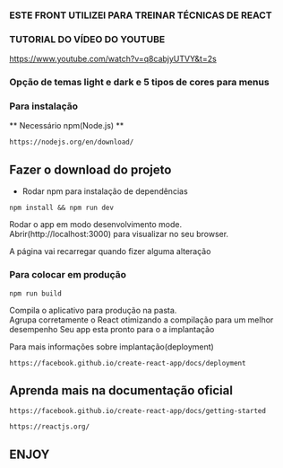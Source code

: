 ### ESTE FRONT UTILIZEI PARA TREINAR TÉCNICAS DE REACT

### TUTORIAL DO VÍDEO DO YOUTUBE
https://www.youtube.com/watch?v=q8cabjyUTVY&t=2s

### Opção de temas light e dark e 5 tipos de cores para menus

### Para instalação

** Necessário npm(Node.js) **
```
https://nodejs.org/en/download/
```
## Fazer o download do projeto

* Rodar npm para instalação de dependências
```
npm install && npm run dev
```

Rodar o app em modo desenvolvimento mode.\
Abrir(http://localhost:3000) para visualizar no seu browser.

A página vai recarregar quando fizer alguma alteração

### Para colocar em produção
```
npm run build
```
Compila o aplicativo para produção na pasta.\
Agrupa corretamente o React otimizando a compilação para um melhor desempenho
Seu app esta pronto para o a implantação

Para mais informações sobre implantação(deployment)
```
https://facebook.github.io/create-react-app/docs/deployment
```

## Aprenda mais na documentação oficial
```
https://facebook.github.io/create-react-app/docs/getting-started
```
```
https://reactjs.org/
```

## ENJOY
